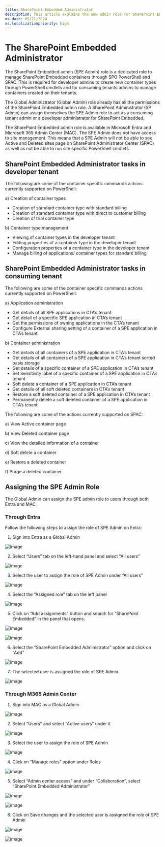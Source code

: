 ```yaml
---
title: SharePoint Embedded Administrator 
description: This article explains the new admin role for SharePoint Embedded
ms.date: 05/21/2024
ms.localizationpriority: high
---
```


# The SharePoint Embedded Administrator 

The SharePoint Embedded admin (SPE Admin) role is a dedicated role to manage SharePoint Embedded containers through SPO PowerShell and SPAC. This is required for developer admins to create new container types through PowerShell cmdlets and for consuming tenants admins to manage containers created on their tenants. 

The Global Administrator (Global Admin) role already has all the permissions of the SharePoint Embedded admin role. A SharePoint Administrator (SP Admin) can assign themselves the SPE Admin role to act as a consuming tenant admin or a developer administrator for SharePoint Embedded. 

The SharePoint Embedded admin role is available in Microsoft Entra and Microsoft 365 Admin Center (MAC). The SPE Admin does not have access to site management. This means that a SPE Admin will not be able to see Active and Deleted sites page on SharePoint Administrator Center (SPAC) as well as not be able to run site specific PowerShell cmdlets. 

## SharePoint Embedded Administrator tasks in developer tenant
The following are some of the container specific commands actions currently supported on PowerShell:

a)	Creation of container types
- Creation of standard container type with standard billing
- Creation of standard container type with direct to customer billing
- Creation of trial container type

b)	Container type management
- Viewing of container types in the developer tenant
- Editing properties of a container type in the developer tenant
- Configuration properties of a container type in the developer tenant
- Manage billing of applications/ container types for standard billing

## SharePoint Embedded Administrator tasks in consuming tenant
The following are some of the container specific commands actions currently supported on PowerShell:

a)	Application administration
- Get details of all SPE applications in CTA’s tenant
- Get detail of a specific SPE application in CTA’s tenant
- Get the permissions of owning applications in the CTA’s tenant
- Configure External sharing setting of a container of a SPE application in CTA’s tenant

b)	Container administration
- Get details of all containers of a SPE application in CTA’s tenant
- Get details of all containers of a SPE application in CTA’s tenant sorted basis storage
- Get details of a specific container of a SPE application in CTA’s tenant
- Set Sensitivity label of a specific container of a SPE application in CTA’s tenant
- Soft delete a container of a SPE application in CTA’s tenant
- Get details of all soft deleted containers in CTA’s tenant
- Restore a soft deleted container of a SPE application in CTA’s tenant
- Permanently delete a soft deleted container of a SPE application in CTA’s tenant

The following are some of the actions currently supported on SPAC:

a)	View Active container page

b)	View Deleted container page

c)	View the detailed information of a container

d)	Soft delete a container

e)	Restore a deleted container

f)	Purge a deleted container


## Assigning the SPE Admin Role 

The Global Admin can assign the SPE admin role to users through both Entra and MAC.  

### Through Entra 

Follow the following steps to assign the role of SPE Admin on Entra: 
1. Sign into Entra as a Global Admin 

![image](https://github.com/cindylay/sp-dev-docs/assets/136049061/a8e5c70e-7537-4027-8893-68a9e5108893)

2. Select “Users” tab on the left-hand panel and select “All users”

![image](https://github.com/cindylay/sp-dev-docs/assets/136049061/6748a676-2a26-47a2-8429-1d24293d318a)

3. Select the user to assign the role of SPE Admin under “All users”

![image](https://github.com/cindylay/sp-dev-docs/assets/136049061/8b95316c-f324-4500-80d5-1b693568fdcf)

4. Select the “Assigned role” tab on the left panel

![image](https://github.com/cindylay/sp-dev-docs/assets/136049061/75e69958-a139-41e9-9b25-59e343c469c0)

5. Click on “Add assignments” button and search for “SharePoint Embedded” in the panel that opens.

![image](https://github.com/cindylay/sp-dev-docs/assets/136049061/c2d9db27-bc82-49a4-82fe-f0e3cab71db9)

![image](https://github.com/cindylay/sp-dev-docs/assets/136049061/2a1a8b56-6e19-4bb6-9fa0-27208abb80a1)

6. Select the “SharePoint Embedded Administrator” option and click on “Add”

![image](https://github.com/cindylay/sp-dev-docs/assets/136049061/0fc19905-786e-4e9e-b592-a255c0eb71ff)


7. The selected user is assigned the role of SPE Admin

![image](https://github.com/cindylay/sp-dev-docs/assets/136049061/199eb669-565f-4022-ba82-3472403c63cf)


### Through M365 Admin Center

1. Sign into MAC as a Global Admin

![image](https://github.com/cindylay/sp-dev-docs/assets/136049061/8a52b7c6-91ed-4491-9e9d-26bffc1f0385)

2. Select “Users” and select “Active users” under it

![image](https://github.com/cindylay/sp-dev-docs/assets/136049061/933ebbd5-595a-4d7b-b4e6-4f718ee38317)

3. Select the user to assign the role of SPE Admin

![image](https://github.com/cindylay/sp-dev-docs/assets/136049061/e9e806e0-efb4-4e35-b192-0e640f8e8431)

4. Click on “Manage roles” option under Roles

![image](https://github.com/cindylay/sp-dev-docs/assets/136049061/59e019ae-85aa-4282-bd15-5ba6f18d7ea7)

5. Select “Admin center access” and under “Collaboration”, select “SharePoint Embedded Administrator”

![image](https://github.com/cindylay/sp-dev-docs/assets/136049061/92786c95-ce03-4526-a591-bcabe7a4c700)

![image](https://github.com/cindylay/sp-dev-docs/assets/136049061/2227cf77-a9a0-498e-8cf4-76e4eb160df2)

6. Click on Save changes and the selected user is assigned the role of SPE Admin 

![image](https://github.com/cindylay/sp-dev-docs/assets/136049061/6c64d48d-3c3b-48dc-8f01-0dae15322572)

![image](https://github.com/cindylay/sp-dev-docs/assets/136049061/bd94f615-8de6-49e7-b2ef-c80ffaf90d44)


